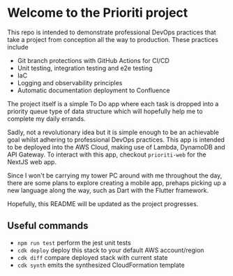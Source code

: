 # Welcome to the Prioriti project

This repo is intended to demonstrate professional DevOps practices that take a project from conception all the way to production.
These practices include

- Git branch protections with GitHub Actions for CI/CD
- Unit testing, integration testing and e2e testing
- IaC
- Logging and observability principles
- Automatic documentation deployment to Confluence

The project itself is a simple To Do app where each task is dropped into a priority queue type of data structure which will hopefully help me to complete my daily errands.

Sadly, not a revolutionary idea but it is simple enough to be an achievable goal whilst adhering to professional DevOps practices. This app is intended to be deployed into the AWS Cloud, making use of Lambda, DynamoDB and API Gateway. To interact with this app, checkout `prioriti-web` for the NextJS web app.

Since I won't be carrying my tower PC around with me throughout the day, there are some plans to explore creating a mobile app, prehaps picking up a new language along the way, such as Dart with the Flutter framework.

Hopefully, this README will be updated as the project progresses.

## Useful commands

- `npm run test` perform the jest unit tests
- `cdk deploy` deploy this stack to your default AWS account/region
- `cdk diff` compare deployed stack with current state
- `cdk synth` emits the synthesized CloudFormation template
